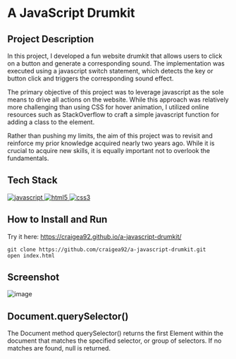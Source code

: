 # A JavaScript Drumkit

## Project Description

In this project, I developed a fun website drumkit that allows users to click on a button and generate a corresponding sound. The implementation was executed using a javascript switch statement, which detects the key or button click and triggers the corresponding sound effect.

The primary objective of this project was to leverage javascript as the sole means to drive all actions on the website. While this approach was relatively more challenging than using CSS for hover animation, I utilized online resources such as StackOverflow to craft a simple javascript function for adding a class to the element.

Rather than pushing my limits, the aim of this project was to revisit and reinforce my prior knowledge acquired nearly two years ago. While it is crucial to acquire new skills, it is equally important not to overlook the fundamentals.

## Tech Stack
<a href="https://www.javascript.com/"> <img src="https://icongr.am/devicon/javascript-original.svg?size=40&color=currentColor" alt="javascript"/> </a>
<a href="https://www.w3schools.com/html/"> <img src="https://icongr.am/devicon/html5-original.svg?size=40&color=8000ff" alt="html5"/> </a> 
<a href="https://www.w3schools.com/css/"> <img src="https://icongr.am/devicon/css3-original.svg?size=40&color=8000ff" alt="css3"/> </a>

## How to Install and Run
Try it here: https://craigea92.github.io/a-javascript-drumkit/
```
git clone https://github.com/craigea92/a-javascript-drumkit.git
open index.html
```

## Screenshot
![image](https://user-images.githubusercontent.com/82875984/218523986-a5af2266-94bf-421a-ab71-e178f5c768c2.png)

## Document.querySelector()
The Document method querySelector() returns the first Element within the document that matches the specified selector, or group of selectors. If no matches are found, null is returned.

